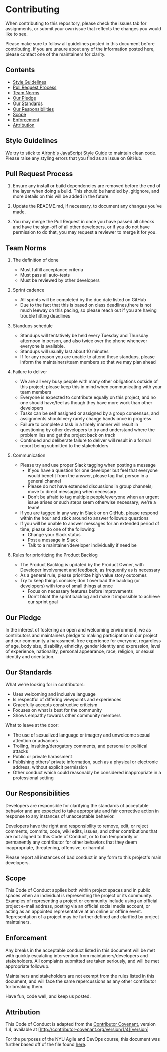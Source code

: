 # Contributing

When contributing to this repository, please check the issues tab for assignments, or submit your own issue that reflects the changes you would like to see.

Please make sure to follow all guidelines posted in this document before contributing. If you are unsure about any of the information posted here, please contact one of the maintainers for clarity.

## Contents

* [Style Guidelines](#Style-Guidelines)
* [Pull Request Process](#Pull-Request-Process)
* [Team Norms](#Team-Norms)
* [Our Pledge](#Our-Pledge)
* [Our Standards](#Our-Standards)
* [Our Responsibilities](#Our-Responsibilities)
* [Scope](#Scope)
* [Enforcement](#Enforcement)
* [Attribution](#Attribution)

## Style Guidelines

We try to stick to [Airbnb's JavaScript Style Guide](https://github.com/airbnb/javascript) to maintain clean code. Please raise any styling errors that you find as an issue on GitHub.

## Pull Request Process

1. Ensure any install or build dependencies are removed before the end of the layer when doing a build. This should be handled by .gitignore, and more details on this will be added in the future.

2. Update the README.md, if necessary, to document any changes you've made.

3. You may merge the Pull Request in once you have passed all checks and have the sign-off of all other developers, or if you do not have permission to do that, you may request a reviewer to merge it for you.

## Team Norms

1. The definition of done
    * Must fulfill acceptance criteria
    * Must pass all auto-tests
    * Must be reviewed by other developers

2. Sprint cadence
    * All sprints will be completed by the due date listed on GitHub
    * Due to the fact that this is based on class deadlines,there is not much leeway on this pacing, so please reach out if you are having trouble hitting deadlines

3. Standups schedule
    * Standups will tentatively be held every Tuesday and Thursday afternoon in person, and also twice over the phone whenever everyone is available.
    * Standups will usually last about 10 minutes
    * If for any reason you are unable to attend these standups, please inform the maintainers/team members so that we may plan ahead

4. Failure to deliver
    * We are all very busy people with many other obligations outside of this project; please keep this in mind when communicating with your team members
    * Everyone is expected to contribute equally on this project, and no one should have/feel as though they have more work than other developers
    * Tasks can be self assigned or assigned by a group consensus, and assignments should very rarely change hands once in progress
    * Failure to complete a task in a timely manner will result in questioning by other developers to try and understand where the problem lies and get the project back on track
    * Continued and deliberate failure to deliver will result in a formal report being submitted to the stakeholders 

5. Communication
    * Please try and use proper Slack tagging when posting a message
        * If you have a question for one developer but feel that everyone would benefit from the answer, please tag that person in a general channel
        * Please do not have extended discussions in group channels; move to direct messaging when necessary 
        * Don't be afraid to tag multiple people/everyone when an urgent issue arises or such steps seem otherwise necessary; we're a team!
    * If you are tagged in any way in Slack or on GitHub, please respond within the hour and stick around to answer followup questions
    * If you will be unable to answer messages for an extended period of time, please do one of the following:
        * Change your Slack status
        * Post a message in Slack
        * Talk to a maintainer/developer individually if need be
6. Rules for prioritizing the Product Backlog
    * The Product Backlog is updated by the Product Owner, with Developer involvement and feedback, as frequently as is necessary
    * As a general rule, please prioritize high value story outcomes
    * Try to keep things concise; don't overload the backlog (or developers) with tons of small things at once
        * Focus on necessary features before improvements
        * Don't bloat the sprint backlog and make it impossible to achieve our sprint goal

## Our Pledge

In the interest of fostering an open and welcoming environment, we as
contributors and maintainers pledge to making participation in our project and
our community a harassment-free experience for everyone, regardless of age, body
size, disability, ethnicity, gender identity and expression, level of experience,
nationality, personal appearance, race, religion, or sexual identity and
orientation.

## Our Standards

What we're looking for in contributors:

* Uses welcoming and inclusive language
* Is respectful of differing viewpoints and experiences
* Gracefully accepts constructive criticism
* Focuses on what is best for the community
* Shows empathy towards other community members

What to leave at the door:

* The use of sexualized language or imagery and unwelcome sexual attention or
advances
* Trolling, insulting/derogatory comments, and personal or political attacks
* Public or private harassment
* Publishing others' private information, such as a physical or electronic
  address, without explicit permission
* Other conduct which could reasonably be considered inappropriate in a
  professional setting

## Our Responsibilities

Developers are responsible for clarifying the standards of acceptable
behavior and are expected to take appropriate and fair corrective action in
response to any instances of unacceptable behavior.

Developers have the right and responsibility to remove, edit, or
reject comments, commits, code, wiki edits, issues, and other contributions
that are not aligned to this Code of Conduct, or to ban temporarily or
permanently any contributor for other behaviors that they deem inappropriate,
threatening, offensive, or harmful.

Please report all instances of bad conduct in any form to this project's main developers.

## Scope

This Code of Conduct applies both within project spaces and in public spaces
when an individual is representing the project or its community. Examples of
representing a project or community include using an official project e-mail
address, posting via an official social media account, or acting as an appointed
representative at an online or offline event. Representation of a project may be
further defined and clarified by project maintainers.

## Enforcement

Any breaks in the acceptable conduct listed in this document will be met with quickly escalating intervention from maintainers/developers and stakeholders. All complaints submitted are taken seriously, and will be met appropriate followup.

Maintainers and stakeholders are not exempt from the rules listed in this document, and will face the same repercussions as any other contributor for breaking them.

Have fun, code well, and keep us posted.

## Attribution

This Code of Conduct is adapted from the [Contributor Covenant][homepage], version 1.4,
available at [http://contributor-covenant.org/version/1/4][version]

For the purposes of the NYU Agile and DevOps course, this document was further based off of the file found [here](https://gist.github.com/PurpleBooth/b24679402957c63ec426).

[homepage]: http://contributor-covenant.org
[version]: http://contributor-covenant.org/version/1/4/